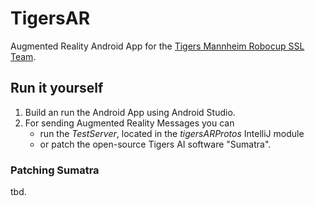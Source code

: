 # TigersAR
Augmented Reality Android App for the [Tigers Mannheim Robocup SSL Team](https://tigers-mannheim.de/).

## Run it yourself
1. Build an run the Android App using Android Studio.
2. For sending Augmented Reality Messages you can
   - run the *TestServer*, located in the *tigersARProtos* IntelliJ module
   - or patch the open-source Tigers AI software "Sumatra".

### Patching Sumatra
tbd.
